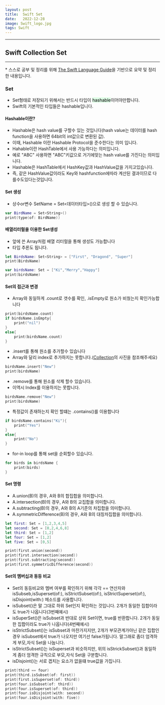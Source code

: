 ```yaml
---
layout: post
title:  Swift Set
date:   2022-12-28
image: Swift_logo.jpg
tags: Swift
---
```


---
## Swift Collection Set
---
\* 스스로 공부 및 정리를 위해 [The Swift Language Guide](https://jusung.gitbook.io/the-swift-language-guide/)을 기반으로 요약 및 정리 한 내용입니다. 

### Set
   - Set형태로 저장되기 위해서는 반드시 타입이 <mark style='background-color: #dcffe4'>hashable</mark>이어야만합니다. 
   - Swift의 기본적인 타입들은 hashable입니다.
#### Hashable이란?
   - Hashable은 hash value를 구할수 있는 것입니다(hash value는 데이터를 hash function을 사용하면 64bit의 int값으로 변환된 값).
   - 이때, Hashable 이란 Hashable Protocol을 준수한다는 의미 입니다.
   - Hahable이란 HashTable에서 사용 가능하다는 의미입니다.
   - 예로 "ABC" 사용하면 "ABC"키값으로 거기에맞는 hash value를 가진다는 의미입니다.
   - Hashable은 HashTable에서 HashKey값과 HashValue값을 가지고있습니다.
   - 즉, 같은 HashValue값이라도 Key와 hashfunction에따라 계산된 결과이므로 다를수도있다는것입니다. 

#### Set 생성
   - 상수or변수 SetName = Set<데이터타입>()으로 생성 할 수 있습니다.

```swift
var BirdName = Set<String>()
print(type(of: BirdName))
```

#### 배열리터럴을 이용한 Set생성
   - 앞에 쓴 Array처럼 배열 리터럴을 통해 생성도 가능합니다
   - 타입 추론도 됩니다.

```swift
let BirdsName: Set<String> = ["First", "Dragond", "Super"]
print(BirdsName)

var birdsName: Set = ["Ki","Merry","Happy"]
print(birdsName)
```

#### Set의 접근과 변경
   - Array와 동일하게 .count로 갯수를 확인, .isEmpty로 원소가 비웠는지 확인가능합니다

```swift
print(birdsName.count)
if birdsName.isEmpty{
    print("nil")
}
else{
    print(birdsName.count)
}
```

   - .insert를 통해 원소를 추가할수 있습니다
   - Array와 달리 index로 추가하지는 못합니다.([Collection](https://noranfox.github.io/2Swift-Collection.html)의 사진을 참조해주세요)

```swift
birdsName.insert("New")
print(birdsName)

```

   - .remove를 통해 원소를 삭제 할수 있습니다.
   - 이역시 Index를 이용하지는 못합니다.

```swift
birdsName.remove("New")
print(birdsName)
```

   - 특정값이 존재하는지 확인 할떄는 .contains()를 이용합니다

```swift
if birdsName.contains("Ki"){
    print("Yes")
}
else{
    print("No")
}
```

   - for-in loop를 통해 set을 순회할수 있습니다.

```swift
for birds in birdsName {
    print(birds)
}
```

#### Set 명령
   - A.union(B)의 경우, A와 B의 합집합을 의미합니다.
   - A.intersection(B)의 경우, A와 B의 교집합을 의미합니다.
   - A.subtracting(B)의 경우, A와 B의 A기준의 차집합을 의미합니다.
   - A.symmetricDifference(B)의 경우, A와 B의 대칭차집합을 의미합니다.

```swift
let first: Set = [1,2,3,4,5]
let second: Set = [0,2,4,6,8]
let third: Set = [1,2]
let four: Set = [1,2]
let five: Set = [0,5]

print(first.union(second))
print(first.intersection(second))
print(first.subtracting(second))
print(first.symmetricDifference(second))
```

#### Set의 멤버십과 동등 비교
   - Set의 동등비교와 멤버 여부를 확인하기 위해 각각 == 연산자와 isSubseb,isSuperset(of:), isStrictSubset(of:), isStrictSuperset(of:), isDisjoint(with:) 메소드를 사용합니다.
   - isSubset()은 말 그대로 하위 Set인지 확인하는 것입니다. 2개가 동일한 집합이라도 true가 나옵니다(3번째예시)
   - isSuperSet()은 isSubset과 반대로 상위 Set이면, true를 반환합니다. 2개가 동일한 집합이라도 true가 나옵니다(4번째예시)
   - isStrictSubset()는 isSubset과 마찬가지지만, 2개가 부모관계가아닌 같은 집합인경우 isSubset에서 true가 나오지만 여기선 false가됩니다. 말그래로 좀더 엄격하게 부모,자식 Set을 나눕니다.
   - isStrictSubset()는 isSuperset과 비슷하지만, 위의 isStrickSubset()과 동일하게 좀더 엄격한 규칙으로 부모,자식 Set을 구분합니다.
   - isDisjoint()는 서로 겹치는 요소가 없을떄 true값을 가집니다.

```swift
print(third == four)
print(third.isSubset(of: first))
print(first.isSuperset(of: third))
print(four.isSubset(of: third))
print(four.isSuperset(of: third))
print(four.isDisjoint(with: second))
print(four.isDisjoint(with: five))
```